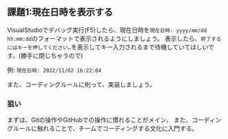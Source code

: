 ## 課題1:現在日時を表示する

VisualStudioでデバッグ実行(F5)したら、現在日時を`現在日時: yyyy/mm/dd hh:mm:dd`のフォーマットで表示されるようにしましょう。
表示したら、`終了するにはキーを押してください…`を表示してキー入力されるまで待機していてほしいです。(勝手に閉じちゃうので)

例: `現在日時: 2022/11/02 16:22:04`

また、コーディングルールに則って、実装しましょう。

### 狙い

まずは、Gitの操作やGitHubでの操作に慣れることがメイン。
また、コーディングルールに触れることで、チームでコーディングする文化に入門する。
